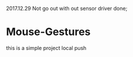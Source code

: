 2017.12.29
Not go out with out sensor driver done;

# Mouse-Gestures
this is a simple project
local push

